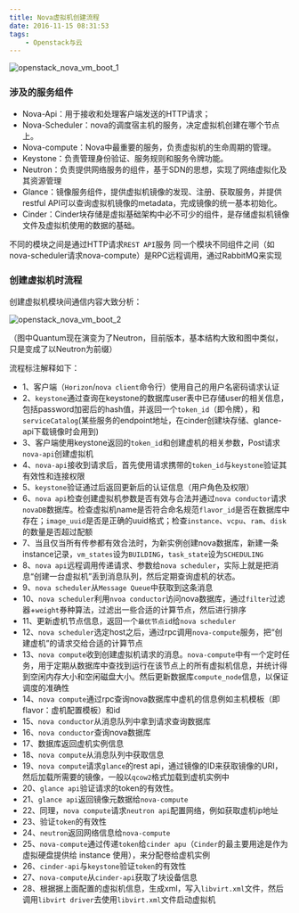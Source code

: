 ```yaml
---
title: Nova虚拟机创建流程
date: 2016-11-15 08:31:53
tags: 
    - Openstack与云
---
```


![openstack_nova_vm_boot_1](/img/nova/openstack_nova_vm_boot_1.png)

<!-- more -->

### 涉及的服务组件

- Nova-Api：用于接收和处理客户端发送的HTTP请求；
- Nova-Scheduler：nova的调度宿主机的服务，决定虚拟机创建在哪个节点上。
- Nova-compute：Nova中最重要的服务，负责虚拟机的生命周期的管理。
- Keystone：负责管理身份验证、服务规则和服务令牌功能。
- Neutron：负责提供网络服务的组件，基于SDN的思想，实现了网络虚拟化及其资源管理
- Glance：镜像服务组件，提供虚拟机镜像的发现、注册、获取服务，并提供restful API可以查询虚拟机镜像的metadata，完成镜像的统一基本初始化。
- Cinder：Cinder块存储是虚拟基础架构中必不可少的组件，是存储虚拟机镜像文件及虚拟机使用的数据的基础。

不同的模块之间是通过HTTP请求``REST API``服务
同一个模块不同组件之间（如nova-scheduler请求nova-compute）是RPC远程调用，通过RabbitMQ来实现

### 创建虚拟机时流程

创建虚拟机模块间通信内容大致分析：

![openstack_nova_vm_boot_2](/img/nova/openstack_nova_vm_boot_2.png)

（图中Quantum现在演变为了Neutron，目前版本，基本结构大致和图中类似，只是变成了以Neutron为前缀）

流程标注解释如下：
- 1、客户端（`Horizon`/`nova client`命令行）使用自己的用户名密码请求认证
- 2、`keystone`通过查询在keystone的数据库user表中已存储user的相关信息，包括password加密后的hash值，并返回一个`token_id`（即令牌），和 `serviceCatalog`(某些服务的endpoint地址，在cinder创建块存储、glance-api下载镜像时会用到)
- 3、客户端使用keystone返回的`token_id`和创建虚机的相关参数，Post请求`nova-api`创建虚拟机
- 4、`nova-api`接收到请求后，首先使用请求携带的`token_id`与`keystone`验证其有效性和连接权限
- 5、`keystone`验证通过后返回更新后的认证信息（用户角色及权限）
- 6、`nova api`检查创建虚拟机参数是否有效与合法并通过`nova conductor`请求`novaDB`数据库。检查虚拟机name是否符合命名规范`flavor_id`是否在数据库中存在；`image_uuid`是否是正确的uuid格式；检查`instance`、`vcpu`、`ram`、`disk`的数量是否超过配额
- 7、当且仅当所有传参都有效合法时，为新实例创建nova数据库，新建一条instance记录，`vm_states`设为`BUILDING`，`task_state`设为`SCHEDULING`
- 8、`nova api`远程调用传递请求、参数给`nova scheduler`，实际上就是把消息“创建一台虚拟机”丢到消息队列，然后定期查询虚机的状态。
- 9、`nova scheduler`从`Message Queue`中获取到这条消息
- 10、`nova scheduler`利用`nvoa conductor`访问nova数据库，通过`filter`过滤器+`weight`券种算法，过滤出一些合适的计算节点，然后进行排序
- 11、更新虚机节点信息，返回一个`最优节点id`给`nova scheduler`
- 12、`nova scheduler`选定host之后，通过rpc调用`nova-compute`服务，把“创建虚机”的请求交给合适的计算节点
- 13、`nova compute`收到创建虚拟机请求的消息。`nova-compute`中有一个定时任务，用于定期从数据库中查找到运行在该节点上的所有虚拟机信息，并统计得到空闲内存大小和空闲磁盘大小。然后更新数据库`compute_node`信息，以保证调度的准确性
- 14、`nova compute`通过rpc查询nova数据库中虚机的信息例如主机模板（即flavor：虚机配置模板）和id
- 15、`nova conductor`从消息队列中拿到请求查询数据库
- 16、`nova conductor`查询nova数据库
- 17、数据库返回虚机实例信息
- 18、`nova compute`从消息队列中获取信息
- 19、`nova compute`请求`glance`的rest api，通过镜像的ID来获取镜像的URI，然后加载所需要的镜像，一般以`qcow2`格式加载到虚机实例中
- 20、`glance api`验证请求的token的有效性。
- 21、`glance api`返回镜像元数据给`nova-compute`
- 22、同理，`nova compute`请求`neutron api`配置网络，例如获取虚机ip地址
- 23、验证`token`的有效性
- 24、`neutron`返回网络信息给`nova-compute`
- 25、`nova-compute`通过传递`token`给`cinder apu`（`Cinder`的最主要用途是作为虚拟硬盘提供给 instance 使用），来分配卷给虚机实例
- 26、`cinder-api`与`keystone`验证`token`的有效性
- 27、`nova-compute`从`cinder-api`获取了块设备信息
- 28、根据据上面配置的虚拟机信息，生成xml，写入`libvirt.xml`文件，然后调用`libvirt driver`去使用`libvirt.xml`文件启动虚拟机
